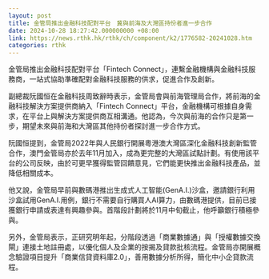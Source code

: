 ```yaml
---
layout: post
title: 金管局推出金融科技配對平台　冀與前海及大灣區持份者進一步合作
date: 2024-10-28 18:27:42.000000000 +08:00
link: https://news.rthk.hk/rthk/ch/component/k2/1776582-20241028.htm
categories: rthk
---
```


金管局推出金融科技配對平台「Fintech Connect」，連繫金融機構與金融科技服務商，一站式協助準確配對金融科技服務的供求，促進合作及創新。

副總裁阮國恒在金融科技周致辭時表示，金管局會與前海管理局合作，將前海的金融科技解決方案提供商納入「Fintech Connect」平台，金融機構可根據自身需求，在平台上與解決方案提供商互相溝通。他認為，今次與前海的合作只是第一步，期望未來與前海和大灣區其他持份者探討進一步合作方式。

阮國恒提到，金管局2022年與人民銀行開展粵港澳大灣區深化金融科技創新監管合作，澳門金管局亦於去年11月加入，成為更完整的大灣區試點計劃。有使用該平台的公司反映，由於可更早獲得監管回饋意見，它們能更快推出金融科技產品，並降低相關成本。

他又說，金管局早前與數碼港推出生成式人工智能(GenA.I.)沙盒，邀請銀行利用沙盒試用GenA.I.用例，銀行不需要自行購買人AI算力，由數碼港提供，目前已接獲銀行申請或表達有興趣參與。首階段計劃將於11月中旬截止，他呼籲銀行積極參與。

另外，金管局表示，正研究明年起，分階段透過「商業數據通」與「授權數據交換閘」連接土地註冊處，以優化個人及企業的按揭及貸款批核流程。金管局亦開展概念驗證項目提升「商業信貸資料庫2.0」，善用數據分析所得，簡化中小企貸款流程。
